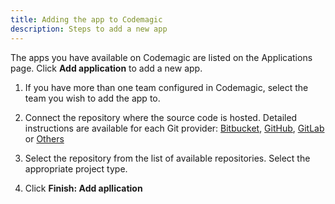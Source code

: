 ```yaml
---
title: Adding the app to Codemagic
description: Steps to add a new app
---
```

The apps you have available on Codemagic are listed on the Applications page. Click **Add application** to add a new app.

1. If you have more than one team configured in Codemagic, select the team you wish to add the app to.
2. Connect the repository where the source code is hosted. Detailed instructions are available for each Git provider:
    [Bitbucket](../getting-started/bitbucket), 
    [GitHub](../getting-started/github), 
    [GitLab](../getting-started/gitlab) or [Others](../getting-started/other)

3. Select the repository from the list of available repositories. Select the appropriate project type.
4. Click **Finish: Add apllication**
